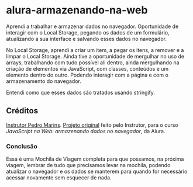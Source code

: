 # alura-armazenando-na-web
Aprendi a trabalhar e armazenar dados no navegador. Oportunidade de interagir com o Local Storage, pegando os dados de um formulário, atualizando a sua interface e salvando esses dados no navegador.

No Local Storage, aprendi a criar um item, a pegar os itens, a remover e a limpar o Local Storage. Ainda tive a oportunidade de mergulhar no uso de arrays, trabalhando com tudo possível ali dentro, ainda mergulhando na criação de elementos via JavaScript, com classes, conteúdos e um elemento dentro do outro. Podendo interagir com a página e com o armazenamento do navegador.

Entendi como que esses dados são tratados usando stringify. 


## Créditos
[Instrutor Pedro Marins](https://github.com/pedromarins).
[Projeto original](https://github.com/pedromarins/mochila-de-viagem) feito pelo Instrutor, para o curso *JavaScript na Web: armazenando dados no navegador*, da Alura.


### Conclusão
Essa é uma Mochila de Viagem completa para que possamos, na próxima viagem, lembrar de tudo que precisamos levar na mochila, podendo atualizar o navegador e os dados se manterem para quando for necessário acessar novamente sem esquecer de nada.
